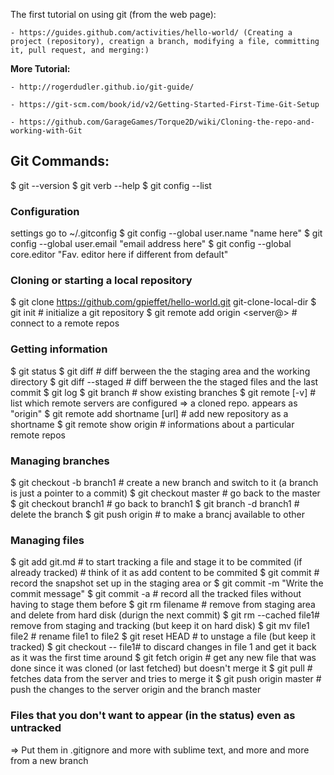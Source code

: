 The first tutorial on using git (from the web page):

	- https://guides.github.com/activities/hello-world/ (Creating a project (repository), creatign a branch, modifying a file, committing it, pull request, and merging:)
	
**More Tutorial:**

	- http://rogerdudler.github.io/git-guide/

	- https://git-scm.com/book/id/v2/Getting-Started-First-Time-Git-Setup

	- https://github.com/GarageGames/Torque2D/wiki/Cloning-the-repo-and-working-with-Git

	

## Git Commands:
$ git --version
$ git verb --help
$ git config --list

### Configuration 
settings go to ~/.gitconfig 
$ git config --global user.name "name here"
$ git config --global user.email "email address here"
$ git config --global core.editor "Fav. editor here if different from default"


### Cloning or starting a local repository
$ git clone https://github.com/gpieffet/hello-world.git git-clone-local-dir
$ git init			# initialize a git repository
$ git remote add origin <server@>	# connect to a remote repos 


### Getting information
$ git status
$ git diff			# diff berween the the staging area and the working directory
$ git diff --staged	# diff berween the the staged files and the last commit
$ git log
$ git branch			# show existing branches
$ git remote [-v]		# list which remote servers are configured
=> a cloned repo. appears as "origin"
$ git remote add shortname [url]	# add new repository as a shortname
$ git remote show origin			# informations about a particular remote repos


### Managing branches
$ git checkout -b branch1	# create a new branch and switch to it (a branch is just a pointer to a commit)
$ git checkout master		# go back to the master
$ git checkout branch1	# go back to branch1
$ git branch -d branch1	# delete the branch
$ git push origin <branch>	# to make a brancj available to other 

### Managing files
$ git add git.md		#  to start tracking a file and stage it to be commited (if already tracked)
					# think of it as add content to be commited 
$ git commit			# record the snapshot set up in the staging area
or $ git commit -m "Write the commit message"
$ git commit -a		# record all the tracked files without having to stage them before
$ git rm filename		# remove from staging area and delete from hard disk (durign the next commit)
$ git rm --cached file1# remove from staging and tracking (but keep it on hard disk) 
$ git mv file1 file2	# rename file1 to file2
$ git reset HEAD		# to unstage a file (but keep it tracked)
$ git checkout -- file1# to discard changes in file 1 and get it back as it was the first time around
$ git fetch origin		# get any new file that was done since it was cloned (or last fetched) but doesn't merge it
$ git pull			# fetches data from the server and tries to merge it
$ git push origin master	# push the changes to the server origin and the branch master   


### Files that you don't want to appear (in the status) even as untracked
=> Put them in .gitignore
and more with sublime text, and more and more
from a new branch

